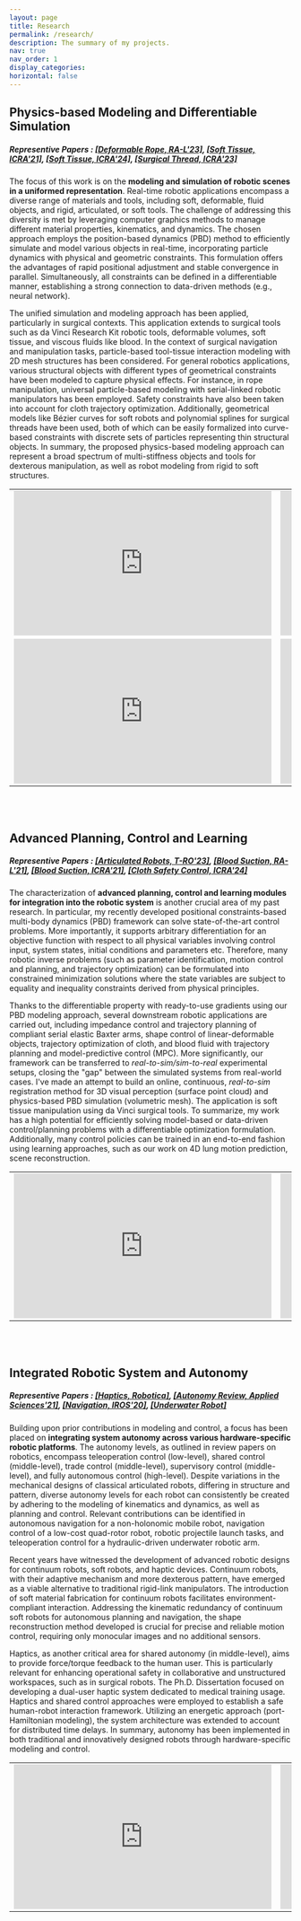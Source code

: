 ```yaml
---
layout: page
title: Research
permalink: /research/
description: The summary of my projects.
nav: true
nav_order: 1
display_categories: 
horizontal: false
---
```


## Physics-based Modeling and Differentiable Simulation
##### Representive Papers : [[Deformable Rope, RA-L'23]](https://entongsu.github.io/differential_rope-github.io/), [[Soft Tissue, ICRA'21]](https://ieeexplore.ieee.org/document/9561177), [[Soft Tissue, ICRA'24]](https://arxiv.org/abs/2309.11656), [[Surgical Thread, ICRA'23]](https://ieeexplore.ieee.org/abstract/document/10161539)
The focus of this work is on the **modeling and simulation of robotic scenes in a uniformed representation**. Real-time robotic applications encompass a diverse range of materials and tools, including soft, deformable, fluid objects, and rigid, articulated, or soft tools. The challenge of addressing this diversity is met by leveraging computer graphics methods to manage different material properties, kinematics, and dynamics. The chosen approach employs the position-based dynamics (PBD) method to efficiently simulate and model various objects in real-time, incorporating particle dynamics with physical and geometric constraints. This formulation offers the advantages of rapid positional adjustment and stable convergence in parallel. Simultaneously, all constraints can be defined in a differentiable manner, establishing a strong connection to data-driven methods (e.g., neural network).

The unified simulation and modeling approach has been applied, particularly in surgical contexts. This application extends to surgical tools such as da Vinci Research Kit robotic tools, deformable volumes, soft tissue, and viscous fluids like blood. In the context of surgical navigation and manipulation tasks, particle-based tool-tissue interaction modeling with 2D mesh structures has been considered. For general robotics applications, various structural objects with different types of geometrical constraints have been modeled to capture physical effects. For instance, in rope manipulation, universal particle-based modeling with serial-linked robotic manipulators has been employed. Safety constraints have also been taken into account for cloth trajectory optimization. Additionally, geometrical models like Bézier curves for soft robots and polynomial splines for surgical threads have been used, both of which can be easily formalized into curve-based constraints with discrete sets of particles representing thin structural objects. In summary, the proposed physics-based modeling approach can represent a broad spectrum of multi-stiffness objects and tools for dexterous manipulation, as well as robot modeling from rigid to soft structures.

<table width="920">
	<tr>
		<td width="460">
			<iframe width="460" height="258" src="https://www.youtube.com/embed/hTN-ttMhpcQ" title="YouTube video player" frameborder="0" allow="accelerometer; autoplay; clipboard-write; encrypted-media; gyroscope; picture-in-picture; web-share" allowfullscreen=""></iframe>
		</td>
		<td width="460">
			<iframe width="460" height="258" src="https://www.youtube.com/embed/DxUhwZvWw-k" title="YouTube video player" frameborder="0" allow="accelerometer; autoplay; clipboard-write; encrypted-media; gyroscope; picture-in-picture; web-share" allowfullscreen=""></iframe>
		</td>
	</tr>
  <tr>
		<td width="460">
			<iframe width="460" height="258" src="https://www.youtube.com/embed/fVEAxvItFmw" title="YouTube video player" frameborder="0" allow="accelerometer; autoplay; clipboard-write; encrypted-media; gyroscope; picture-in-picture; web-share" allowfullscreen=""></iframe>
		</td>
		<td width="460">
			<iframe width="460" height="258" src="https://www.youtube.com/embed/94s5siIJdGk" title="YouTube video player" frameborder="0" allow="accelerometer; autoplay; clipboard-write; encrypted-media; gyroscope; picture-in-picture; web-share" allowfullscreen=""></iframe>
		</td>
	</tr>
</table>

<br/><br/>

## Advanced Planning, Control and Learning
##### Representive Papers : [[Articulated Robots, T-RO'23]](https://entongsu.github.io/differential_rigid-github.io/), [[Blood Suction, RA-L'21]](https://ieeexplore.ieee.org/document/9561624), [[Blood Suction, ICRA'21]](https://ieeexplore.ieee.org/document/9561624), [[Cloth Safety Control, ICRA'24]](https://arxiv.org/abs/2309.11655)
The characterization of **advanced planning, control and learning modules for integration into the robotic system** is another crucial area of my past research. In particular, my recently developed positional constraints-based multi-body dynamics (PBD) framework can solve state-of-the-art control problems. More importantly, it supports arbitrary differentiation for an objective function with respect to all physical variables involving control input, system states, initial conditions and parameters etc. Therefore, many robotic inverse problems (such as parameter identification, motion control and planning, and trajectory optimization) can be formulated into constrained minimization solutions where the state variables are subject to equality and inequality constraints derived from physical principles. 

Thanks to the differentiable property with ready-to-use gradients using our PBD modeling approach, several downstream robotic applications are carried out, including impedance control and trajectory planning of compliant serial elastic Baxter arms, shape control of linear-deformable objects, trajectory optimization of cloth, and blood fluid with trajectory planning and model-predictive control (MPC). More significantly, our framework can be transferred to *real-to-sim/sim-to-real* experimental setups, closing the "gap" between the simulated systems from real-world cases. I've made an attempt to build an online, continuous, *real-to-sim* registration method for 3D visual perception (surface point cloud) and physics-based PBD simulation (volumetric mesh). The application is soft tissue manipulation using da Vinci surgical tools. To summarize, my work has a high potential for efficiently solving model-based or data-driven control/planning problems with a differentiable optimization formulation. Additionally, many control policies can be trained in an end-to-end fashion using learning approaches, such as our work on 4D lung motion prediction, scene reconstruction.

<table width="920">
	<tr>
		<td width="460">
			<iframe width="460" height="258" src="https://www.youtube.com/embed/RTl-egsjKvM" title="YouTube video player" frameborder="0" allow="accelerometer; autoplay; clipboard-write; encrypted-media; gyroscope; picture-in-picture; web-share" allowfullscreen=""></iframe>
		</td>
		<td width="460">
			<iframe width="460" height="258" src="https://www.youtube.com/embed/ytIRd9gfiQE" title="YouTube video player" frameborder="0" allow="accelerometer; autoplay; clipboard-write; encrypted-media; gyroscope; picture-in-picture; web-share" allowfullscreen=""></iframe>
		</td>
	</tr>
</table>

<br/><br/>

## Integrated Robotic System and Autonomy
##### Representive Papers : [[Haptics, Robotica]](https://www.cambridge.org/core/journals/robotica/article/an-energybased-approach-for-ndof-passive-dualuser-haptic-training-systems/80D42C872561E397B90F160ACD65A2F3), [[Autonomy Review, Applied Sciences'21]](https://www.mdpi.com/2076-3417/11/1/209), [[Navigation, IROS'20]](https://ieeexplore.ieee.org/document/9341283), [[Underwater Robot]](https://drive.google.com/file/d/1WP7PegDWiNI6Glp-0dRbhA1Gj9ogs_-G/edit)
Building upon prior contributions in modeling and control, a focus has been placed on **integrating system autonomy across various hardware-specific robotic platforms**. The autonomy levels, as outlined in review papers on robotics, encompass teleoperation control (low-level), shared control (middle-level), trade control (middle-level), supervisory control (middle-level), and fully autonomous control (high-level). Despite variations in the mechanical designs of classical articulated robots, differing in structure and pattern, diverse autonomy levels for each robot can consistently be created by adhering to the modeling of kinematics and dynamics, as well as planning and control. Relevant contributions can be identified in autonomous navigation for a non-holonomic mobile robot, navigation control of a low-cost quad-rotor robot, robotic projectile launch tasks, and teleoperation control for a hydraulic-driven underwater robotic arm.

Recent years have witnessed the development of advanced robotic designs for continuum robots, soft robots, and haptic devices. Continuum robots, with their adaptive mechanism and more dexterous pattern, have emerged as a viable alternative to traditional rigid-link manipulators. The introduction of soft material fabrication for continuum robots facilitates environment-compliant interaction. Addressing the kinematic redundancy of continuum soft robots for autonomous planning and navigation, the shape reconstruction method developed is crucial for precise and reliable motion control, requiring only monocular images and no additional sensors.

Haptics, as another critical area for shared autonomy (in middle-level), aims to provide force/torque feedback to the human user. This is particularly relevant for enhancing operational safety in collaborative and unstructured workspaces, such as in surgical robots. The Ph.D. Dissertation focused on developing a dual-user haptic system dedicated to medical training usage. Haptics and shared control approaches were employed to establish a safe human-robot interaction framework. Utilizing an energetic approach (port-Hamiltonian modeling), the system architecture was extended to account for distributed time delays. In summary, autonomy has been implemented in both traditional and innovatively designed robots through hardware-specific modeling and control.

<table width="920">
	<tr>
		<td width="460">
			<iframe width="460" height="258" src="https://www.youtube.com/embed/k4-E4F91VGk" title="YouTube video player" frameborder="0" allow="accelerometer; autoplay; clipboard-write; encrypted-media; gyroscope; picture-in-picture; web-share" allowfullscreen=""></iframe>
		</td>
		<td width="460">
			<iframe width="460" height="258" src="https://www.youtube.com/embed/M18yemz-KhQ" title="YouTube video player" frameborder="0" allow="accelerometer; autoplay; clipboard-write; encrypted-media; gyroscope; picture-in-picture; web-share" allowfullscreen=""></iframe>
		</td>
	</tr>
</table>